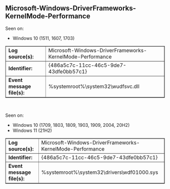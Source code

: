 ## Microsoft-Windows-DriverFrameworks-KernelMode-Performance

Seen on:
* Windows 10 (1511, 1607, 1703)

<table border="1" class="docutils">
  <tbody>
    <tr>
      <td><b>Log source(s):</b></td>
      <td>Microsoft-Windows-DriverFrameworks-KernelMode-Performance</td>
    </tr>
    <tr>
      <td><b>Identifier:</b></td>
      <td>{486a5c7c-11cc-46c5-9de7-43dfe0bb57c1}</td>
    </tr>
    <tr>
      <td><b>Event message file(s):</b></td>
      <td>%systemroot%\system32\wudfsvc.dll</td>
    </tr>
  </tbody>
</table>

&nbsp;

Seen on:
* Windows 10 (1709, 1803, 1809, 1903, 1909, 2004, 20H2)
* Windows 11 (21H2)

<table border="1" class="docutils">
  <tbody>
    <tr>
      <td><b>Log source(s):</b></td>
      <td>Microsoft-Windows-DriverFrameworks-KernelMode-Performance</td>
    </tr>
    <tr>
      <td><b>Identifier:</b></td>
      <td>{486a5c7c-11cc-46c5-9de7-43dfe0bb57c1}</td>
    </tr>
    <tr>
      <td><b>Event message file(s):</b></td>
      <td>%systemroot%\system32\drivers\wdf01000.sys</td>
    </tr>
  </tbody>
</table>

&nbsp;

